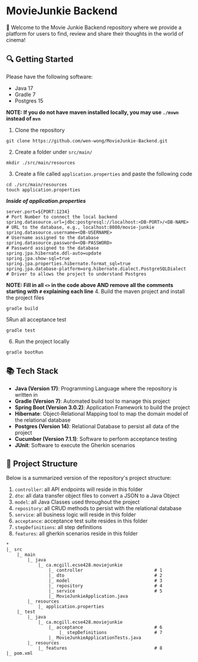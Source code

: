 # MovieJunkie Backend

:wave: Welcome to the Movie Junkie Backend repository where we provide a platform for users to find, review and share their thoughts in the world of cinema!

## :mag: Getting Started
Please have the following software:
- Java 17
- Gradle 7
- Postgres 15

**NOTE: If you do not have maven installed locally, you may use `./mvwn` instead of `mvn`**

1. Clone the repository
```
git clone https://github.com/wen-wong/MovieJunkie-Backend.git
```
2. Create a folder under `src/main/`
```
mkdir ./src/main/resources
```
3. Create a file called `application.properties` and paste the following code
```
cd ./src/main/resources
touch application.properties
```
***Inside of application.properties***
```
server.port=${PORT:1234}                                                # Port Number to connect the local backend
spring.datasource.url=jdbc:postgresql://localhost:<DB-PORT>/<DB-NAME>   # URL to the database, e.g., localhost:8080/movie-junkie
spring.datasource.username=<DB-USERNAME>                                # Username assigned to the database
spring.datasource.password=<DB-PASSWORD>                                # Password assigned to the database
spring.jpa.hibernate.ddl-auto=update
spring.jpa.show-sql=true
spring.jpa.properties.hibernate.format_sql=true
spring.jpa.database-platform=org.hibernate.dialect.PostgreSQLDialect    # Driver to allows the project to understand Postgres
```
**NOTE: Fill in all `<>` in the code above AND remove all the comments starting with `#` explaining each line**
4. Build the maven project and install the project files
```
gradle build
```
5Run all acceptance test
```
gradle test
```
6. Run the project locally
```
gradle bootRun
```

## :books: Tech Stack

- **Java (Version 17)**: Programming Language where the repository is written in
- **Gradle (Version 7)**: Automated build tool to manage this project
- **Spring Boot (Version 3.0.2)**: Application Framework to build the project
- **Hibernate**: Object-Relational Mapping tool to map the domain model of the relational database
- **Postgres (Version 14)**: Relational Database to persist all data of the project
- **Cucumber (Version 7.1.1)**: Software to perform acceptance testing
- **JUnit**: Software to execute the Gherkin scenarios

## :bookmark_tabs: Project Structure
Below is a summarized version of the repository's project structure:
1. `controller`: all API endpoints will reside in this folder
2. `dto`: all data transfer object files to convert a JSON to a Java Object
3. `model`: all Java Classes used throughout the project
4. `repository`: all CRUD methods to persist with the relational database
5. `service`: all business logic will reside in this folder
6. `acceptance`: acceptance test suite resides in this folder
7. `stepDefinitions`: all step definitions
8. `features`: all gherkin scenarios reside in this folder

```
*
|_ src
    |_ main
        |_ java
            |_ ca.mcgill.ecse428.moviejunkie
                |_ controller                           # 1
                |_ dto                                  # 2
                |_ model                                # 3
                |_ repository                           # 4
                |_ service                              # 5
                |_ MovieJunkieApplication.java
        |_ resources
            |_ application.properties
    |_ test
        |_ java
            |_ ca.mcgill.ecse428.moviejunkie
                |_ acceptance                           # 6
                    |_ stepDefinitions                  # 7
                |_ MovieJunkieApplicationTests.java
        |_ resources
            |_ features                                 # 8
|_ pom.xml
```